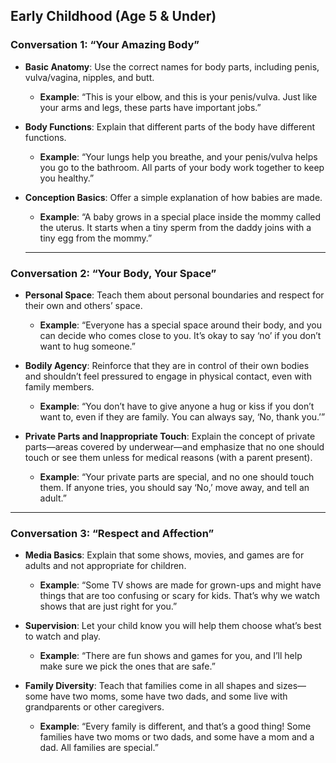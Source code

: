 ## **Early Childhood (Age 5 & Under)**

### **Conversation 1: “Your Amazing Body”**
- **Basic Anatomy**: Use the correct names for body parts, including penis, vulva/vagina, nipples, and butt.
  - **Example**: “This is your elbow, and this is your penis/vulva. Just like your arms and legs, these parts have important jobs.”

- **Body Functions**: Explain that different parts of the body have different functions. 
  - **Example**: “Your lungs help you breathe, and your penis/vulva helps you go to the bathroom. All parts of your body work together to keep you healthy.”

- **Conception Basics**: Offer a simple explanation of how babies are made.
  - **Example**: “A baby grows in a special place inside the mommy called the uterus. It starts when a tiny sperm from the daddy joins with a tiny egg from the mommy.”
  
  ---

### **Conversation 2: “Your Body, Your Space”**
- **Personal Space**: Teach them about personal boundaries and respect for their own and others’ space.
  - **Example**: “Everyone has a special space around their body, and you can decide who comes close to you. It’s okay to say ‘no’ if you don’t want to hug someone.”

- **Bodily Agency**: Reinforce that they are in control of their own bodies and shouldn’t feel pressured to engage in physical contact, even with family members.
  - **Example**: “You don’t have to give anyone a hug or kiss if you don’t want to, even if they are family. You can always say, ‘No, thank you.’”

- **Private Parts and Inappropriate Touch**: Explain the concept of private parts—areas covered by underwear—and emphasize that no one should touch or see them unless for medical reasons (with a parent present).
  - **Example**: “Your private parts are special, and no one should touch them. If anyone tries, you should say ‘No,’ move away, and tell an adult.”

---

### **Conversation 3: “Respect and Affection”**
- **Media Basics**: Explain that some shows, movies, and games are for adults and not appropriate for children.
  - **Example**: “Some TV shows are made for grown-ups and might have things that are too confusing or scary for kids. That’s why we watch shows that are just right for you.”

- **Supervision**: Let your child know you will help them choose what’s best to watch and play.
  - **Example**: “There are fun shows and games for you, and I’ll help make sure we pick the ones that are safe.”

- **Family Diversity**: Teach that families come in all shapes and sizes—some have two moms, some have two dads, and some live with grandparents or other caregivers.
  - **Example**: “Every family is different, and that’s a good thing! Some families have two moms or two dads, and some have a mom and a dad. All families are special.”

